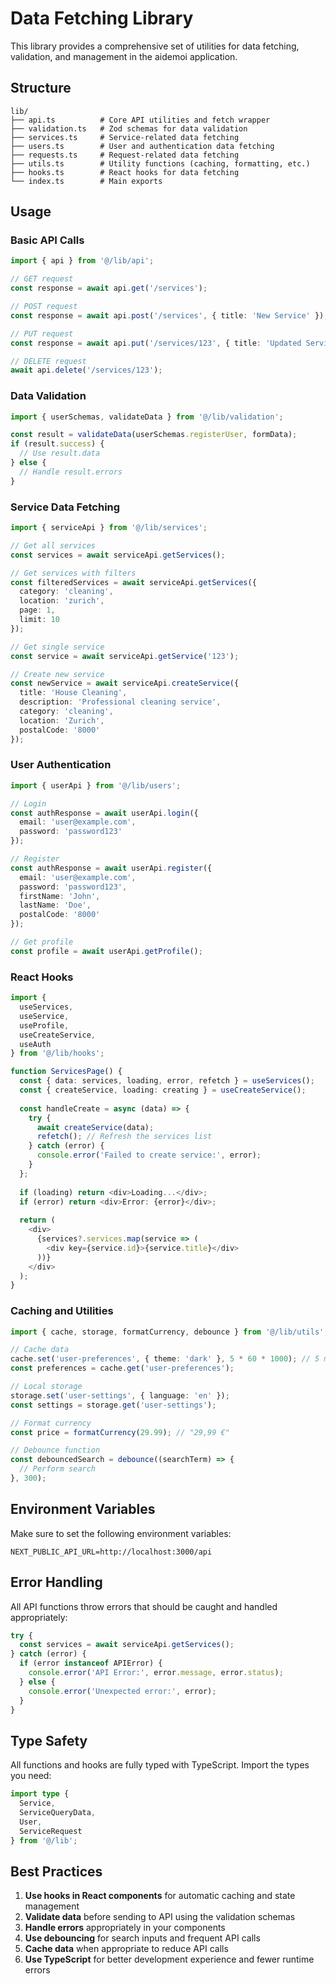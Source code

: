 # Data Fetching Library

This library provides a comprehensive set of utilities for data fetching, validation, and management in the aidemoi application.

## Structure

```
lib/
├── api.ts          # Core API utilities and fetch wrapper
├── validation.ts   # Zod schemas for data validation
├── services.ts     # Service-related data fetching
├── users.ts        # User and authentication data fetching
├── requests.ts     # Request-related data fetching
├── utils.ts        # Utility functions (caching, formatting, etc.)
├── hooks.ts        # React hooks for data fetching
└── index.ts        # Main exports
```

## Usage

### Basic API Calls

```typescript
import { api } from '@/lib/api';

// GET request
const response = await api.get('/services');

// POST request
const response = await api.post('/services', { title: 'New Service' });

// PUT request
const response = await api.put('/services/123', { title: 'Updated Service' });

// DELETE request
await api.delete('/services/123');
```

### Data Validation

```typescript
import { userSchemas, validateData } from '@/lib/validation';

const result = validateData(userSchemas.registerUser, formData);
if (result.success) {
  // Use result.data
} else {
  // Handle result.errors
}
```

### Service Data Fetching

```typescript
import { serviceApi } from '@/lib/services';

// Get all services
const services = await serviceApi.getServices();

// Get services with filters
const filteredServices = await serviceApi.getServices({
  category: 'cleaning',
  location: 'zurich',
  page: 1,
  limit: 10
});

// Get single service
const service = await serviceApi.getService('123');

// Create new service
const newService = await serviceApi.createService({
  title: 'House Cleaning',
  description: 'Professional cleaning service',
  category: 'cleaning',
  location: 'Zurich',
  postalCode: '8000'
});
```

### User Authentication

```typescript
import { userApi } from '@/lib/users';

// Login
const authResponse = await userApi.login({
  email: 'user@example.com',
  password: 'password123'
});

// Register
const authResponse = await userApi.register({
  email: 'user@example.com',
  password: 'password123',
  firstName: 'John',
  lastName: 'Doe',
  postalCode: '8000'
});

// Get profile
const profile = await userApi.getProfile();
```

### React Hooks

```typescript
import { 
  useServices, 
  useService, 
  useProfile, 
  useCreateService,
  useAuth 
} from '@/lib/hooks';

function ServicesPage() {
  const { data: services, loading, error, refetch } = useServices();
  const { createService, loading: creating } = useCreateService();
  
  const handleCreate = async (data) => {
    try {
      await createService(data);
      refetch(); // Refresh the services list
    } catch (error) {
      console.error('Failed to create service:', error);
    }
  };
  
  if (loading) return <div>Loading...</div>;
  if (error) return <div>Error: {error}</div>;
  
  return (
    <div>
      {services?.services.map(service => (
        <div key={service.id}>{service.title}</div>
      ))}
    </div>
  );
}
```

### Caching and Utilities

```typescript
import { cache, storage, formatCurrency, debounce } from '@/lib/utils';

// Cache data
cache.set('user-preferences', { theme: 'dark' }, 5 * 60 * 1000); // 5 minutes TTL
const preferences = cache.get('user-preferences');

// Local storage
storage.set('user-settings', { language: 'en' });
const settings = storage.get('user-settings');

// Format currency
const price = formatCurrency(29.99); // "29,99 €"

// Debounce function
const debouncedSearch = debounce((searchTerm) => {
  // Perform search
}, 300);
```

## Environment Variables

Make sure to set the following environment variables:

```env
NEXT_PUBLIC_API_URL=http://localhost:3000/api
```

## Error Handling

All API functions throw errors that should be caught and handled appropriately:

```typescript
try {
  const services = await serviceApi.getServices();
} catch (error) {
  if (error instanceof APIError) {
    console.error('API Error:', error.message, error.status);
  } else {
    console.error('Unexpected error:', error);
  }
}
```

## Type Safety

All functions and hooks are fully typed with TypeScript. Import the types you need:

```typescript
import type { 
  Service, 
  ServiceQueryData, 
  User, 
  ServiceRequest 
} from '@/lib';
```

## Best Practices

1. **Use hooks in React components** for automatic caching and state management
2. **Validate data** before sending to API using the validation schemas
3. **Handle errors** appropriately in your components
4. **Use debouncing** for search inputs and frequent API calls
5. **Cache data** when appropriate to reduce API calls
6. **Use TypeScript** for better development experience and fewer runtime errors
